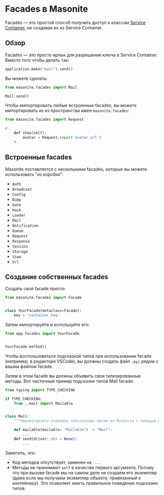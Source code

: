 # Facades в Masonite
Facades — это простой способ получить доступ к 
классам [Service Container](/architecture/service-container), не создавая их из Service Container.

## Обзор
Facades — это просто ярлык для разрешения ключа в Service Container. 
Вместо того чтобы делать так:

```py
application.make("mail").send()
```

Вы можете сделать:

```py
from masonite.facades import Mail

Mail.send()
```

Чтобы импортировать любые встроенные facades, вы можете импортировать их из пространства имен 
`masonite.facades`:

```py
from masonite.facades import Request

#..
    def show(self):
        avatar = Request.input('avatar_url')
    #..
```

## Встроенные facades

Masonite поставляется с несколькими facades, которые вы можете использовать "из коробки":

- `Auth`
- `Broadcast`
- `Config`
- `Dump`
- `Gate`
- `Hash`
- `Loader`
- `Mail`
- `Notification`
- `Queue`
- `Request`
- `Response`
- `Session`
- `Storage`
- `View`
- `Url`

## Создание собственных facades
Создать свой facade просто:

```py
from masonite.facades import Facade


class YourFacade(metaclass=Facade):
    key = 'container_key'
```

Затем импортируйте и используйте его:

```py
from app.facades import YourFacade


YourFacade.method()
```

Чтобы воспользоваться подсказкой типов при использовании facade (например, в редакторе VSCode), 
вы должны создать файл `.pyi` рядом с вашим файлом facade.

Затем в этом facade вы должны объявить свои типизированные методы. Вот частичный пример подсказки 
типов Mail facade:

```py
from typing import TYPE_CHECKING

if TYPE_CHECKING:
    from ..mail import Mailable


class Mail:
    """Обрабатывайте отправку электронных писем из Masonite с помощью разных драйверов."""

    def mailable(mailable: "Mailable") -> "Mail":
        ...
    def send(driver: str = None):
        ...
```

Заметить, что:

- Код методов отсутствует, заменен на `...`.
- Методы не принимают `self` в качестве первого аргумента. Потому что при вызове facade мы на самом 
деле не создаем его экземпляр (даже если мы получаем экземпляр объекта, привязанный к контейнеру). 
Это позволяет иметь правильное поведение подсказки типов.
